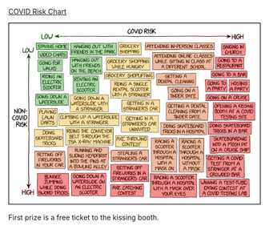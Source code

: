 [COVID Risk Chart](https://xkcd.com/2333)

![COVID Risk Chart](./random_comic.png)

First prize is a free ticket to the kissing booth.

